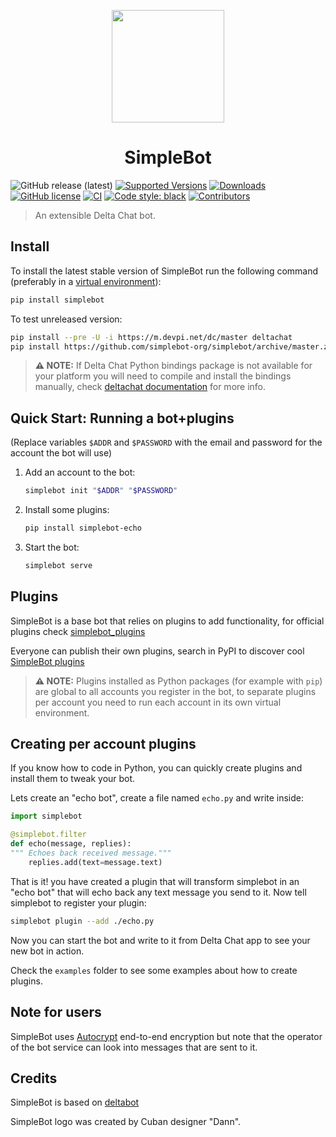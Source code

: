 <p align="center"><img height="180" width="180" src="https://github.com/simplebot-org/simplebot/raw/master/artwork/Bot.svg"></p>
<h1 align="center">SimpleBot</h1>

![GitHub release (latest)](https://img.shields.io/github/v/release/simplebot-org/simplebot)
[![Supported Versions](https://img.shields.io/pypi/pyversions/simplebot.svg)](https://pypi.org/project/simplebot)
[![Downloads](https://pepy.tech/badge/simplebot)](https://pepy.tech/project/simplebot)
[![GitHub license](https://img.shields.io/github/license/simplebot-org/simplebot)](https://github.com/simplebot-org/simplebot/blob/master/LICENSE)
[![CI](https://github.com/simplebot-org/simplebot/actions/workflows/python-ci.yml/badge.svg)](https://github.com/simplebot-org/simplebot/actions/workflows/python-ci.yml)
[![Code style: black](https://img.shields.io/badge/code%20style-black-000000.svg)](https://github.com/psf/black)
[![Contributors](https://img.shields.io/github/contributors/simplebot-org/simplebot.svg)](https://github.com/simplebot-org/simplebot/graphs/contributors)

> An extensible Delta Chat bot.

## Install

To install the latest stable version of SimpleBot run the following command (preferably in a [virtual environment](https://packaging.python.org/tutorials/installing-packages/#creating-and-using-virtual-environments)):

```sh
pip install simplebot
```

To test unreleased version:

```sh
pip install --pre -U -i https://m.devpi.net/dc/master deltachat
pip install https://github.com/simplebot-org/simplebot/archive/master.zip
```

> **⚠️ NOTE:** If Delta Chat Python bindings package is not available for your platform you will need to compile and install the bindings manually, check [deltachat documentation](https://github.com/deltachat/deltachat-core-rust/blob/master/python/README.rst) for more info.


## Quick Start: Running a bot+plugins

(Replace variables `$ADDR` and `$PASSWORD` with the email and password for the account the bot will use)

1. Add an account to the bot:

	```sh
	simplebot init "$ADDR" "$PASSWORD"
	```

2. Install some plugins:

	```sh
	pip install simplebot-echo
	```

3. Start the bot:

	```sh
	simplebot serve
	```

## Plugins

SimpleBot is a base bot that relies on plugins to add functionality, for official plugins check [simplebot_plugins](https://github.com/simplebot-org/simplebot_plugins)

Everyone can publish their own plugins, search in PyPI to discover cool [SimpleBot plugins](https://pypi.org/search/?q=simplebot&o=&c=Environment+%3A%3A+Plugins)

> **⚠️ NOTE:** Plugins installed as Python packages (for example with `pip`) are global to all accounts you register in the bot, to separate plugins per account you need to run each account in its own virtual environment.

## Creating per account plugins

If you know how to code in Python, you can quickly create plugins and install them to tweak your bot.

Lets create an "echo bot", create a file named `echo.py` and write inside:

```python
import simplebot

@simplebot.filter
def echo(message, replies):
""" Echoes back received message."""
    replies.add(text=message.text)
```

That is it! you have created a plugin that will transform simplebot in an "echo bot" that will echo back any text message you send to it. Now tell simplebot to register your plugin:

```sh
simplebot plugin --add ./echo.py
```

Now you can start the bot and write to it from Delta Chat app to see your new bot in action.

Check the `examples` folder to see some examples about how to create plugins.

## Note for users

SimpleBot uses [Autocrypt](https://autocrypt.org/) end-to-end encryption
but note that the operator of the bot service can look into
messages that are sent to it.


## Credits

SimpleBot is based on [deltabot](https://github.com/deltachat-bot/deltabot)

SimpleBot logo was created by Cuban designer "Dann".
